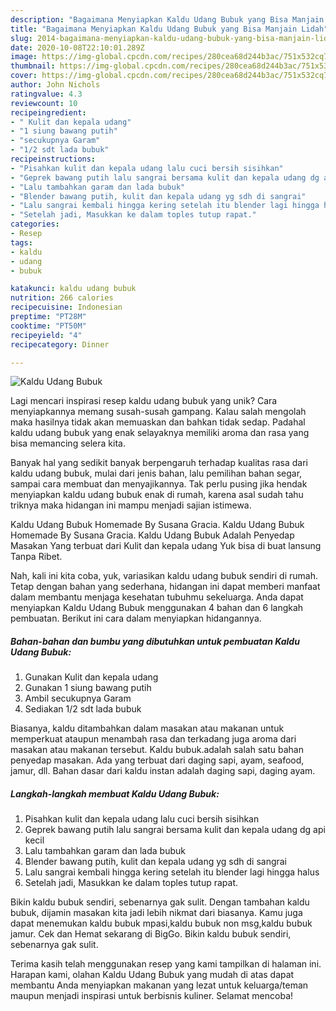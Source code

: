 ```yaml
---
description: "Bagaimana Menyiapkan Kaldu Udang Bubuk yang Bisa Manjain Lidah"
title: "Bagaimana Menyiapkan Kaldu Udang Bubuk yang Bisa Manjain Lidah"
slug: 2014-bagaimana-menyiapkan-kaldu-udang-bubuk-yang-bisa-manjain-lidah
date: 2020-10-08T22:10:01.289Z
image: https://img-global.cpcdn.com/recipes/280cea68d244b3ac/751x532cq70/kaldu-udang-bubuk-foto-resep-utama.jpg
thumbnail: https://img-global.cpcdn.com/recipes/280cea68d244b3ac/751x532cq70/kaldu-udang-bubuk-foto-resep-utama.jpg
cover: https://img-global.cpcdn.com/recipes/280cea68d244b3ac/751x532cq70/kaldu-udang-bubuk-foto-resep-utama.jpg
author: John Nichols
ratingvalue: 4.3
reviewcount: 10
recipeingredient:
- " Kulit dan kepala udang"
- "1 siung bawang putih"
- "secukupnya Garam"
- "1/2 sdt lada bubuk"
recipeinstructions:
- "Pisahkan kulit dan kepala udang lalu cuci bersih sisihkan"
- "Geprek bawang putih lalu sangrai bersama kulit dan kepala udang dg api kecil"
- "Lalu tambahkan garam dan lada bubuk"
- "Blender bawang putih, kulit dan kepala udang yg sdh di sangrai"
- "Lalu sangrai kembali hingga kering setelah itu blender lagi hingga halus"
- "Setelah jadi, Masukkan ke dalam toples tutup rapat."
categories:
- Resep
tags:
- kaldu
- udang
- bubuk

katakunci: kaldu udang bubuk 
nutrition: 266 calories
recipecuisine: Indonesian
preptime: "PT28M"
cooktime: "PT50M"
recipeyield: "4"
recipecategory: Dinner

---
```



![Kaldu Udang Bubuk](https://img-global.cpcdn.com/recipes/280cea68d244b3ac/751x532cq70/kaldu-udang-bubuk-foto-resep-utama.jpg)

Lagi mencari inspirasi resep kaldu udang bubuk yang unik? Cara menyiapkannya memang susah-susah gampang. Kalau salah mengolah maka hasilnya tidak akan memuaskan dan bahkan tidak sedap. Padahal kaldu udang bubuk yang enak selayaknya memiliki aroma dan rasa yang bisa memancing selera kita.

Banyak hal yang sedikit banyak berpengaruh terhadap kualitas rasa dari kaldu udang bubuk, mulai dari jenis bahan, lalu pemilihan bahan segar, sampai cara membuat dan menyajikannya. Tak perlu pusing jika hendak menyiapkan kaldu udang bubuk enak di rumah, karena asal sudah tahu triknya maka hidangan ini mampu menjadi sajian istimewa.

Kaldu Udang Bubuk Homemade By Susana Gracia. Kaldu Udang Bubuk Homemade By Susana Gracia. Kaldu Udang Bubuk Adalah Penyedap Masakan Yang terbuat dari Kulit dan kepala udang Yuk bisa di buat lansung Tanpa Ribet.


Nah, kali ini kita coba, yuk, variasikan kaldu udang bubuk sendiri di rumah. Tetap dengan bahan yang sederhana, hidangan ini dapat memberi manfaat dalam membantu menjaga kesehatan tubuhmu sekeluarga. Anda dapat menyiapkan Kaldu Udang Bubuk menggunakan 4 bahan dan 6 langkah pembuatan. Berikut ini cara dalam menyiapkan hidangannya.

<!--inarticleads1-->

##### Bahan-bahan dan bumbu yang dibutuhkan untuk pembuatan Kaldu Udang Bubuk:

1. Gunakan  Kulit dan kepala udang
1. Gunakan 1 siung bawang putih
1. Ambil secukupnya Garam
1. Sediakan 1/2 sdt lada bubuk


Biasanya, kaldu ditambahkan dalam masakan atau makanan untuk memperkuat ataupun menambah rasa dan terkadang juga aroma dari masakan atau makanan tersebut. Kaldu bubuk.adalah salah satu bahan penyedap masakan. Ada yang terbuat dari daging sapi, ayam, seafood, jamur, dll. Bahan dasar dari kaldu instan adalah daging sapi, daging ayam. 

<!--inarticleads2-->

##### Langkah-langkah membuat Kaldu Udang Bubuk:

1. Pisahkan kulit dan kepala udang lalu cuci bersih sisihkan
1. Geprek bawang putih lalu sangrai bersama kulit dan kepala udang dg api kecil
1. Lalu tambahkan garam dan lada bubuk
1. Blender bawang putih, kulit dan kepala udang yg sdh di sangrai
1. Lalu sangrai kembali hingga kering setelah itu blender lagi hingga halus
1. Setelah jadi, Masukkan ke dalam toples tutup rapat.


Bikin kaldu bubuk sendiri, sebenarnya gak sulit. Dengan tambahan kaldu bubuk, dijamin masakan kita jadi lebih nikmat dari biasanya. Kamu juga dapat menemukan kaldu bubuk mpasi,kaldu bubuk non msg,kaldu bubuk jamur. Cek dan Hemat sekarang di BigGo. Bikin kaldu bubuk sendiri, sebenarnya gak sulit. 

Terima kasih telah menggunakan resep yang kami tampilkan di halaman ini. Harapan kami, olahan Kaldu Udang Bubuk yang mudah di atas dapat membantu Anda menyiapkan makanan yang lezat untuk keluarga/teman maupun menjadi inspirasi untuk berbisnis kuliner. Selamat mencoba!
